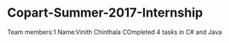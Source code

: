 # Copart-Summer-2017-Internship
Team members:1
Name:Vinith Chinthala
COmpleted 4 tasks in C# and Java
